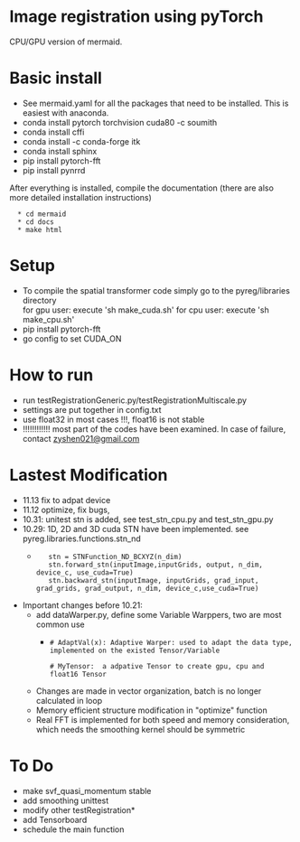 # Image registration using pyTorch

CPU/GPU version of mermaid.

# Basic install
  * See mermaid.yaml for all the packages that need to be installed. This is easiest with anaconda.
  * conda install pytorch torchvision cuda80 -c soumith
  * conda install cffi
  * conda install -c conda-forge itk
  * conda install sphinx
  * pip install pytorch-fft
  * pip install pynrrd

After everything is installed, compile the documentation (there are also more detailed installation instructions)

      * cd mermaid
      * cd docs
      * make html


# Setup

* To compile the spatial transformer code simply go to the pyreg/libraries directory \
  for gpu user: execute 'sh make_cuda.sh'
  for cpu user: execute 'sh make_cpu.sh'
* pip install pytorch-fft
* go config to set CUDA_ON

# How to run
* run testRegistrationGeneric.py/testRegistrationMultiscale.py 
* settings are put together in config.txt
* use float32 in most cases !!!, float16 is not stable
* !!!!!!!!!!!!  most part of the codes have been examined. In case of failure, contact zyshen021@gmail.com
    
# Lastest Modification
  * 11.13    fix to adpat device
  * 11.12    optimize, fix bugs, 
  * 10.31:   unitest stn is added, see test_stn_cpu.py and test_stn_gpu.py
  * 10.29:   1D, 2D and 3D cuda STN have been implemented. see pyreg.libraries.functions.stn_nd
    *        stn = STNFunction_ND_BCXYZ(n_dim)
             stn.forward_stn(inputImage,inputGrids, output, n_dim, device_c, use_cuda=True)
             stn.backward_stn(inputImage, inputGrids, grad_input, grad_grids, grad_output, n_dim, device_c,use_cuda=True)


  * Important changes before 10.21:
    * add dataWarper.py, define some Variable Warppers, two are most common use
      *     # AdaptVal(x): Adaptive Warper: used to adapt the data type, implemented on the existed Tensor/Variable
                
            # MyTensor:  a adpative Tensor to create gpu, cpu and float16 Tensor

    * Changes are made in vector organization, batch is no longer calculated in loop
    * Memory efficient structure modification in "optimize" function
    * Real FFT is implemented for both speed and memory consideration, which needs the smoothing kernel should be symmetric 


# To Do
  * make svf_quasi_momentum stable
  * add smoothing unittest
  * modify other testRegistration*
  * add Tensorboard
  * schedule the main function
  
